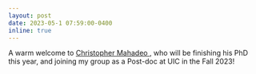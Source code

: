 ```yaml
---
layout: post
date: 2023-05-1 07:59:00-0400
inline: true
---
```


A warm welcome to  <a href="https://www.christophermahadeo.com/"> Christopher Mahadeo </a>, who will be finishing his PhD this year, and joining my group as a Post-doc at UIC in the Fall 2023!
